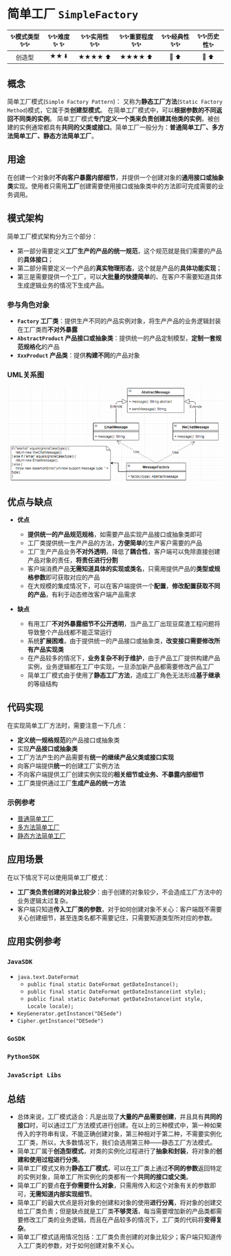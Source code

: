 # 简单工厂 `SimpleFactory`

| :sparkles:模式类型:sparkles::sparkles:|:sparkles::sparkles:难度:sparkles:  :sparkles: | :sparkles::sparkles:实用性:sparkles::sparkles: | :sparkles::sparkles:重要程度:sparkles::sparkles: |  :sparkles::sparkles:经典性:sparkles::sparkles: | :sparkles::sparkles:历史性:sparkles: |
| :----------------------------------------: | :-----------------------------------------------: | :-------------------------------------------------: | :----------------------------------------------------: | :--------------------------------------------------: | :--------------------------------------: |
|                   创造型                         |                ★★ :arrow_down:                 |                  ★★★★ :arrow_up:                   |                    ★★★★ :arrow_up:                    |              :green_heart:  :arrow_up:               |        :green_heart:  :arrow_up:         |

## 概念
简单工厂模式(`Simple Factory Pattern`)： 又称为**静态工厂方法**(`Static Factory Method`)模式，它属于类**创建型模式**。 在简单工厂模式中，可以**根据参数的不同返回不同类的实例**。 简单工厂模式**专门定义一个类来负责创建其他类的实例**，被创建的实例通常都具有**共同的父类或接口**。简单工厂一般分为：**普通简单工厂、多方法简单工厂、静态方法简单工厂**。

## 用途
在创建一个对象时**不向客户暴露内部细节**，并提供一个创建对象的**通用接口或抽象类**实现。使用者只需用**工厂**创建需要使用接口或抽象类中的方法即可完成需要的业务调用。

## 模式架构
简单工厂模式架构分为三个部分：
+ 第一部分需要定义**工厂生产的产品的统一规范**，这个规范就是我们需要的产品的**具体接口**；
+ 第二部分需要定义一个产品的**真实物理形态**，这个就是产品的**具体功能实现**；
+ 第三是需要提供一个工厂，可以**大批量的快捷简单**的、在客户不需要知道具体生成逻辑业务的情况下生成产品。


### 参与角色对象
+ **`Factory` 工厂类**：提供生产不同的产品实例对象，将生产产品的业务逻辑封装在工厂类而**不对外暴露**
+ **`AbstractProduct` 产品接口或抽象类**：提供统一的产品定制模型，**定制一套规范规格化**的产品
+ **`XxxProduct` 产品类**：提供**构建不同**的产品对象


### UML关系图
![1538820272171](../../../.images/1538820272171.png)


## 优点与缺点
+ **优点**
  - **提供统一的产品规范规格**，如需要产品实现产品接口或抽象类即可
  - 工厂类提供统一生产产品的方法，**方便简单**的生产客户需要的产品
  - 工厂生产产品业务**不对外透明**，降低了**耦合性**，客户端可以免除直接创建产品对象的责任，**将责任进行分割**
  - 客户端消费产品**无需知道具体的实现或类名**，只需用提供产品的**类型或规格参数**即可获取对应的产品
  - 在大规模的集成情况下，可以在客户端提供一个**配置**，**修改配置获取不同的产品**，有利于动态修改客户端产品需求
  
+ **缺点**
  - 有用工厂**不对外暴露细节不公开透明**，当产品工厂出现豆腐渣工程问题将导致整个产品线都不能正常运行
  - 系统**扩展困难**，由于提供统一的产品接口或抽象类，**改变接口需要修改所有产品实现类**
  - 在产品较多的情况下，**业务复杂不利于维护**，由于产品工厂提供构建产品实例，业务逻辑都在工厂中实现，一旦添加新产品都需要修改产品工厂
  - 简单工厂模式由于使用了**静态工厂方法**，造成工厂角色无法形成**基于继承**的等级结构


## 代码实现
在实现简单工厂方法时，需要注意一下几点：
- **定义统一规格规范**的产品接口或抽象类
- 实现**产品接口或抽象类**
- 工厂方法产生的产品需要有**统一的继续产品父类或接口实现**
- 向客户端提供**统一**的创建工厂实例方法
- 不向客户端提供工厂创建实例实现的**相关细节或业务、不暴露内部细节**
- 工厂类提供通过工厂**生成产品的统一方法**

### 示例参考
+ [普通简单工厂](./java/io/github/hooj0/simplefactory/support/_static)
+ [多方法简单工厂](./java/io/github/hooj0/simplefactory/support/more)
+ [静态方法简单工厂](./java/io/github/hooj0/simplefactory/support/single)


## 应用场景
在以下情况下可以使用简单工厂模式：
+ **工厂类负责创建的对象比较少**：由于创建的对象较少，不会造成工厂方法中的业务逻辑太过复杂。
+ 客户端只知道**传入工厂类的参数**，对于如何创建对象不关心：客户端既不需要关心创建细节，甚至连类名都不需要记住，只需要知道类型所对应的参数。


## 应用实例参考

### `JavaSDK` 
+ `java.text.DateFormat`
	- `public final static DateFormat getDateInstance();`
	- `public final static DateFormat getDateInstance(int style);`
	- `public final static DateFormat getDateInstance(int style, Locale locale);`
+ `KeyGenerator.getInstance("DESede")`
+ `Cipher.getInstance("DESede")`
	
### `GoSDK`

### `PythonSDK`

### `JavaScript Libs`


## 总结
+ 总体来说，工厂模式适合：凡是出现了**大量的产品需要创建**，并且具有**共同的接口**时，可以通过工厂方法模式进行创建。在以上的三种模式中，第一种如果传入的字符串有误，不能正确创建对象，第三种相对于第二种，不需要实例化工厂类，所以，大多数情况下，我们会选用第三种——静态工厂方法模式。
+ 简单工厂属于**创造型模式**，对类的实例化过程进行了**抽象和封装**，将对象的**创建和使用过程进行分类**。
+ 简单工厂模式又称为**静态工厂模式**，可以在工厂类上通过**不同的参数**返回特定的实例对象，简单工厂所实例化的类都有一个**共同的接口或父类**。
+ 简单工厂的要点**在于你需要什么对象**，只需用传入和这个对象有关的参数即可，**无需知道内部实现细节**。
+ 简单工厂的最大优点是将对象的创建和对象的使用**进行分离**，将对象的创建交给工厂类负责；但是缺点就是工厂类**不够灵活**，每当需要增加新的产品类都需要修改工厂类的业务逻辑，而且在产品较多的情况下，工厂类的代码将**变得复杂**。
+ 简单工厂模式适用情况包括：工厂类负责创建的对象比较少；客户端只知道传入工厂类的参数，对于如何创建对象不关心。


